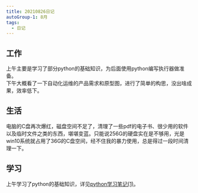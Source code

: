 ```yaml
---
title: 20210826日记
autoGroup-1: 8月
tags:
  - 日记
---
```

## 工作
上午主要是学习了部分python的基础知识，为后面使用python编写执行器做准备。  
下午大概看了一下自动化运维的产品需求和原型图，进行了简单的构思，没出啥成果，效率低下。
## 生活
电脑的C盘再次爆红，磁盘空间不足了，清理了一些pdf的电子书、很少用的软件以及临时文件之类的东西，堪堪变蓝。只能说256G的硬盘实在是不够用，光是win10系统就占用了36G的C盘空间，经不住我的暴力使用，总是得过一段时间清理一下。
## 学习
上午学习了python的基础知识，详见[python学习笔记(1)](../python/)。

